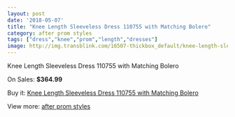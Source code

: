 ```yaml
---
layout: post
date: '2018-05-07'
title: "Knee Length Sleeveless Dress 110755 with Matching Bolero"
category: after prom styles
tags: ["dress","knee","prom","length","dresses"]
image: http://img.transblink.com/16507-thickbox_default/knee-length-sleeveless-dress-110755-with-matching-bolero.jpg
---
```

Knee Length Sleeveless Dress 110755 with Matching Bolero

On Sales: **$364.99**
<a href="https://www.transblink.com/en/after-prom-styles/5220-knee-length-sleeveless-dress-110755-with-matching-bolero.html"><amp-img layout="responsive" width="600" height="600" src="//img.transblink.com/16507-thickbox_default/knee-length-sleeveless-dress-110755-with-matching-bolero.jpg" alt="Knee Length Sleeveless Dress 110755 with Matching Bolero 0" /></a>
<a href="https://www.transblink.com/en/after-prom-styles/5220-knee-length-sleeveless-dress-110755-with-matching-bolero.html"><amp-img layout="responsive" width="600" height="600" src="//img.transblink.com/16510-thickbox_default/knee-length-sleeveless-dress-110755-with-matching-bolero.jpg" alt="Knee Length Sleeveless Dress 110755 with Matching Bolero 1" /></a>
<a href="https://www.transblink.com/en/after-prom-styles/5220-knee-length-sleeveless-dress-110755-with-matching-bolero.html"><amp-img layout="responsive" width="600" height="600" src="//img.transblink.com/16509-thickbox_default/knee-length-sleeveless-dress-110755-with-matching-bolero.jpg" alt="Knee Length Sleeveless Dress 110755 with Matching Bolero 2" /></a>
<a href="https://www.transblink.com/en/after-prom-styles/5220-knee-length-sleeveless-dress-110755-with-matching-bolero.html"><amp-img layout="responsive" width="600" height="600" src="//img.transblink.com/16508-thickbox_default/knee-length-sleeveless-dress-110755-with-matching-bolero.jpg" alt="Knee Length Sleeveless Dress 110755 with Matching Bolero 3" /></a>

Buy it: [Knee Length Sleeveless Dress 110755 with Matching Bolero](https://www.transblink.com/en/after-prom-styles/5220-knee-length-sleeveless-dress-110755-with-matching-bolero.html "Knee Length Sleeveless Dress 110755 with Matching Bolero")

View more: [after prom styles](https://www.transblink.com/en/55-after-prom-styles "after prom styles")